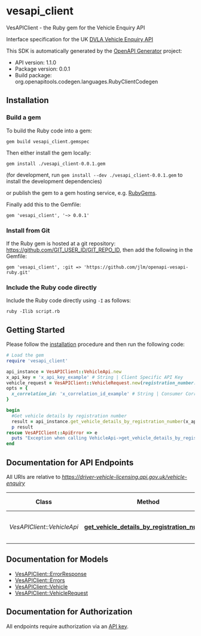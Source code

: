 # vesapi_client

VesAPIClient - the Ruby gem for the Vehicle Enquiry API

Interface specification for the UK [DVLA Vehicle Enquiry API](https://developer-portal.driver-vehicle-licensing.api.gov.uk/apis/vehicle-enquiry-service/vehicle-enquiry-service-description.html)

This SDK is automatically generated by the [OpenAPI Generator](https://openapi-generator.tech) project:

- API version: 1.1.0
- Package version: 0.0.1
- Build package: org.openapitools.codegen.languages.RubyClientCodegen

## Installation

### Build a gem

To build the Ruby code into a gem:

```shell
gem build vesapi_client.gemspec
```

Then either install the gem locally:

```shell
gem install ./vesapi_client-0.0.1.gem
```

(for development, run `gem install --dev ./vesapi_client-0.0.1.gem` to install the development dependencies)

or publish the gem to a gem hosting service, e.g. [RubyGems](https://rubygems.org/).

Finally add this to the Gemfile:

    gem 'vesapi_client', '~> 0.0.1'

### Install from Git

If the Ruby gem is hosted at a git repository: https://github.com/GIT_USER_ID/GIT_REPO_ID, then add the following in the Gemfile:

    gem 'vesapi_client', :git => 'https://github.com/jlm/openapi-vesapi-ruby.git'

### Include the Ruby code directly

Include the Ruby code directly using `-I` as follows:

```shell
ruby -Ilib script.rb
```

## Getting Started

Please follow the [installation](#installation) procedure and then run the following code:

```ruby
# Load the gem
require 'vesapi_client'

api_instance = VesAPIClient::VehicleApi.new
x_api_key = 'x_api_key_example' # String | Client Specific API Key
vehicle_request = VesAPIClient::VehicleRequest.new(registration_number: 'AA19MOT') # VehicleRequest | Registration number of the vehicle to find details for
opts = {
  x_correlation_id: 'x_correlation_id_example' # String | Consumer Correlation ID
}

begin
  #Get vehicle details by registration number
  result = api_instance.get_vehicle_details_by_registration_number(x_api_key, vehicle_request, opts)
  p result
rescue VesAPIClient::ApiError => e
  puts "Exception when calling VehicleApi->get_vehicle_details_by_registration_number: #{e}"
end

```

## Documentation for API Endpoints

All URIs are relative to *https://driver-vehicle-licensing.api.gov.uk/vehicle-enquiry*

Class | Method | HTTP request | Description
------------ | ------------- | ------------- | -------------
*VesAPIClient::VehicleApi* | [**get_vehicle_details_by_registration_number**](docs/VehicleApi.md#get_vehicle_details_by_registration_number) | **POST** /v1/vehicles | Get vehicle details by registration number


## Documentation for Models

 - [VesAPIClient::ErrorResponse](docs/ErrorResponse.md)
 - [VesAPIClient::Errors](docs/Errors.md)
 - [VesAPIClient::Vehicle](docs/Vehicle.md)
 - [VesAPIClient::VehicleRequest](docs/VehicleRequest.md)


## Documentation for Authorization

 All endpoints require authorization via an [API key](https://developer-portal.driver-vehicle-licensing.api.gov.uk/apis/vehicle-enquiry-service/vehicle-enquiry-service-description.html).
